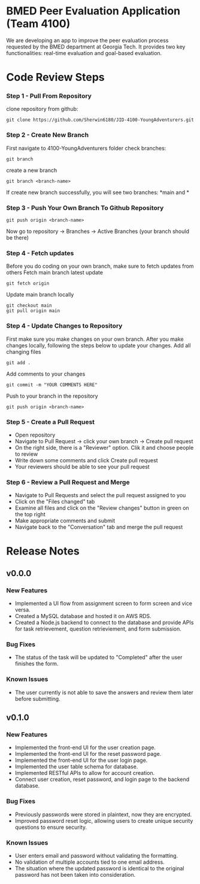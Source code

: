 # BMED Peer Evaluation Application (Team 4100)

We are developing an app to improve the peer evaluation process requested by the BMED department at Georgia Tech. It provides two key functionalities: real-time evaluation and goal-based evaluation.
# Code Review Steps
### Step 1 - Pull From Repository
clone repository from github: 
```
git clone https://github.com/Sherwin6180/JID-4100-YoungAdventurers.git
```
### Step 2 - Create New Branch
First navigate to 4100-YoungAdventurers folder
check branches: 
```
git branch
```
create a new branch
```
git branch <branch-name>
```
If create new branch successfully, you will see two branches: *main and *<branch-name>
### Step 3 - Push Your Own Branch To Github Repository
```
git push origin <branch-name>
```
Now go to repository -> Branches -> Active Branches (your branch should be there)
### Step 4 - Fetch updates
Before you do coding on your own branch, make sure to fetch updates from others
Fetch main branch latest update
```
git fetch origin
```
Update main branch locally
```
git checkout main
git pull origin main
```
### Step 4 - Update Changes to Repository
First make sure you make changes on your own branch. After you make changes locally, following the steps below to update your changes.
Add all changing files
```
git add .
```
Add comments to your changes
```
git commit -m "YOUR COMMENTS HERE"
```
Push to your branch in the repository
```
git push origin <branch-name>
```
### Step 5 - Create a Pull Request
* Open repository
* Navigate to Pull Request -> click your own branch -> Create pull request
* On the right side, there is a "Reviewer" option. Clik it and choose people to review
* Write down some comments and click Create pull request
* Your reviewers should be able to see your pull request
### Step 6 - Review a Pull Request and Merge
* Navigate to Pull Requests and select the pull request assigned to you
* Click on the "Files changed" tab
* Examine all files and click on the "Review changes" button in green on the top right
* Make appropriate comments and submit
* Navigate back to the "Conversation" tab and merge the pull request

# Release Notes
## v0.0.0
### New Features
* Implemented a UI flow from assignment screen to form screen and vice versa.
* Created a MySQL database and hosted it on AWS RDS.
* Created a Node.js backend to connect to the database and provide APIs for task retrievement, question retrieviement, and form submission.
### Bug Fixes
* The status of the task will be updated to "Completed" after the user finishes the form.
### Known Issues
* The user currently is not able to save the answers and review them later before submitting.
## v0.1.0
### New Features
* Implemented the front-end UI for the user creation page.
* Implemented the front-end UI for the reset password page.
* Implemented the front-end UI for the user login page.
* Implemented the user table schema for database.
* Implemented RESTful APIs to allow for account creation.
* Connect user creation, reset password, and login page to the backend database.
### Bug Fixes
* Previously passwords were stored in plaintext, now  they are encrypted.
* Improved password reset logic, allowing users to create unique security questions to ensure security.
### Known Issues
* User enters email and password without validating the formatting.
* No validation of multiple accounts tied to one email address.
* The situation where the updated password is identical to the original password has not been taken into consideration.
